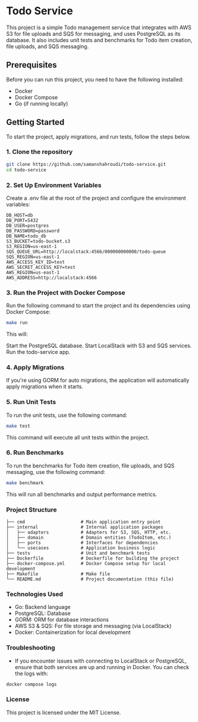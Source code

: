 # Todo Service

This project is a simple Todo management service that integrates with AWS S3 for file uploads and SQS for messaging, and uses PostgreSQL as its database. It also includes unit tests and benchmarks for Todo item creation, file uploads, and SQS messaging.

## Prerequisites

Before you can run this project, you need to have the following installed:

- Docker
- Docker Compose
- Go (if running locally)

## Getting Started

To start the project, apply migrations, and run tests, follow the steps below.

### 1. Clone the repository

```bash
git clone https://github.com/samanshahroudi/todo-service.git
cd todo-service
```

### 2. Set Up Environment Variables
Create a .env file at the root of the project and configure the environment variables:

```
DB_HOST=db
DB_PORT=5432
DB_USER=postgres
DB_PASSWORD=password
DB_NAME=todo_db
S3_BUCKET=todo-bucket.s3
S3_REGION=us-east-1
SQS_QUEUE_URL=http://localstack:4566/000000000000/todo-queue
SQS_REGION=us-east-1
AWS_ACCESS_KEY_ID=test
AWS_SECRET_ACCESS_KEY=test
AWS_REGION=us-east-1
AWS_ADDRESS=http://localstack:4566
```

### 3. Run the Project with Docker Compose
Run the following command to start the project and its dependencies using Docker Compose:

```bash
make run
```
This will:

Start the PostgreSQL database.
Start LocalStack with S3 and SQS services.
Run the todo-service app.

### 4. Apply Migrations
If you're using GORM for auto migrations, the application will automatically apply migrations when it starts.


### 5. Run Unit Tests
To run the unit tests, use the following command:
```bash
make test
```
This command will execute all unit tests within the project.

### 6. Run Benchmarks
To run the benchmarks for Todo item creation, file uploads, and SQS messaging, use the following command:
```bash
make benchmark
```
This will run all benchmarks and output performance metrics.

### Project Structure
```
├── cmd                     # Main application entry point
├── internal                # Internal application packages
│   ├── adapters            # Adapters for S3, SQS, HTTP, etc.
│   ├── domain              # Domain entities (TodoItem, etc.)
│   ├── ports               # Interfaces for dependencies
│   └── usecases            # Application business logic
├── tests                   # Unit and benchmark tests
├── Dockerfile              # Dockerfile for building the project
├── docker-compose.yml      # Docker Compose setup for local development
├── Makefile                # Make file 
└── README.md               # Project documentation (this file)
```


### Technologies Used
* Go: Backend language
* PostgreSQL: Database
* GORM: ORM for database interactions
* AWS S3 & SQS: For file storage and messaging (via LocalStack)
* Docker: Containerization for local development

### Troubleshooting
* If you encounter issues with connecting to LocalStack or PostgreSQL, ensure that both services are up and running in Docker. You can check the logs with:
```bash
docker compose logs
```


### License
This project is licensed under the MIT License.
